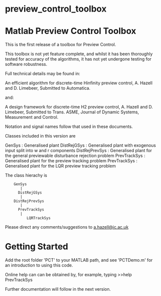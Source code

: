 # preview_control_toolbox
Matlab Preview Control Toolbox 
==========================

This is the first release of a toolbox for Preview Control.

This toolbox is not yet feature complete, and whilst it has been thoroughly tested for accuracy of the algorithms, it has not yet undergone testing for software robustness.

Full technical details may be found in: 

An efficient algorithm for discrete-time Hinfinity preview control, A. Hazell and D. Limebeer, Submitted to Automatica.

and:

A design framework for discrete-time H2 preview control, A. Hazell and D. Limebeer, Submitted to Trans. ASME, Journal of Dynamic Systems, Measurement and Control.

Notation and signal names follow that used in these documents.

Classes included in this version are

GenSys		: Generalised plant
DistRejGSys     : Generalised plant with exogenous input split into w and r components
DistRejPrevSys  : Generalised plant for the general previewable disturbance rejection problem
PrevTrackSys    : Generalised plant for the preview tracking problem
PrevTrackSys    : Generalised plant for the LQR preview tracking problem

The class hierachy is

		GenSys
		   |		
	      DistRejGSys
		   |    
	    DistRejPrevSys
		   | 
	      PrevTrackSys
		   |
              LQRTrackSys   


Please direct any comments/suggestions to a.hazell@ic.ac.uk


Getting Started
===============

Add the root folder 'PCT' to your MATLAB path, and see 'PCTDemo.m' for an introduction to using this code.

Online help can can be obtained by, for example, typing 
	>>help PrevTrackSys

Further documentation will follow in the next version.


